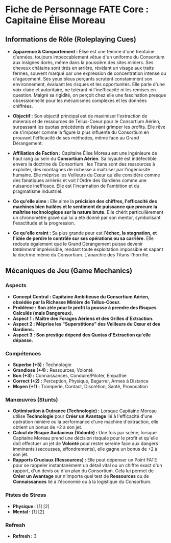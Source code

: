 # Fiche de Personnage FATE Core : Capitaine Élise Moreau

## Informations de Rôle (Roleplaying Cues)

*   **Apparence & Comportement :** Élise est une femme d'une trentaine d'années, toujours impeccablement vêtue d'un uniforme du Consortium aux insignes dorés, même dans la poussière des sites miniers. Ses cheveux châtains sont tirés en arrière, révélant un visage aux traits fermes, souvent marqué par une expression de concentration intense ou d'agacement. Ses yeux bleus perçants scrutent constamment son environnement, évaluant les risques et les opportunités. Elle parle d'une voix claire et autoritaire, ne tolérant ni l'inefficacité ni les remises en question. Malgré sa rigidité, on perçoit chez elle une fascination presque obsessionnelle pour les mécanismes complexes et les données chiffrées.

*   **Objectif :** Son objectif principal est de maximiser l'extraction de minerais et de ressources de Tellus-Coeur pour le Consortium Aérien, surpassant les quotas précédents et faisant grimper les profits. Elle rêve de s'imposer comme la figure la plus influente du Consortium en prouvant l'efficacité de ses méthodes, même face au Grand Dérangement.

*   **Affiliation de Faction :** Capitaine Élise Moreau est une ingénieure de haut rang au sein du **Consortium Aérien**. Sa loyauté est indéfectible envers la doctrine du Consortium : les Titans sont des ressources à exploiter, des montagnes de richesse à maîtriser par l'ingéniosité humaine. Elle méprise les Veilleurs du Cœur qu'elle considère comme des fanatiques arriérés et voit l'Ordre des Gardiens comme une nuisance inefficace. Elle est l'incarnation de l'ambition et du pragmatisme industriel.

*   **Ce qu'elle aime :** Elle aime la **précision des chiffres, l'efficacité des machines bien huilées et le sentiment de puissance que procure la maîtrise technologique sur la nature brute.** Elle chérit particulièrement un chronomètre gravé qui lui a été donné par son mentor, symbolisant l'exactitude et la progression.

*   **Ce qu'elle craint :** Sa plus grande peur est l'**échec, la stagnation, et l'idée de perdre le contrôle sur ses opérations ou sa carrière.** Elle redoute également que le Grand Dérangement puisse devenir *totalement* imprévisible, rendant toute exploitation impossible et sapant la doctrine même du Consortium. L'anarchie des Titans l'horrifie.

## Mécaniques de Jeu (Game Mechanics)

### Aspects

*   **Concept Central :** **Capitaine Ambitieuse du Consortium Aérien, obsédée par la Richesse Minière de Tellus-Coeur.**
*   **Problème :** **Son zèle pour le profit la pousse à prendre des Risques Calculés (mais Dangereux).**
*   **Aspect 1 :** **Maître des Forages Aériens et des Grilles d'Extraction.**
*   **Aspect 2 :** **Méprise les "Superstitions" des Veilleurs du Cœur et des Gardiens.**
*   **Aspect 3 :** **Son prestige dépend des Quotas d'Extraction qu'elle dépasse.**

### Compétences

*   **Superbe (+5) :** Technologie
*   **Grandiose (+4) :** Ressources, Volonté
*   **Bon (+3) :** Connaissances, Conduire/Piloter, Empathie
*   **Correct (+2) :** Perception, Physique, Bagarrer, Armes à Distance
*   **Moyen (+1) :** Tromperie, Contact, Discrétion, Santé, Provocation

### Manœuvres (Stunts)

*   **Optimisation à Outrance (Technologie) :** Lorsque Capitaine Moreau utilise **Technologie** pour **Créer un Avantage** lié à l'efficacité d'une opération minière ou la performance d'une machine d'extraction, elle obtient un bonus de +2 à son jet.
*   **Calcul de Risque Audacieux (Volonté) :** Une fois par scène, lorsque Capitaine Moreau prend une décision risquée pour le profit et qu'elle doit effectuer un jet de **Volonté** pour rester sereine face aux dangers imminents (secousses, effondrements), elle gagne un bonus de +2 à son jet.
*   **Rapports Cruciaux (Ressources) :** Elle peut dépenser un Point FATE pour se rappeler instantanément un détail vital ou un chiffre exact d'un rapport, d'un devis ou d'un plan du Consortium. Cela lui permet de **Créer un Avantage** sur n'importe quel test de **Ressources** ou de **Connaissances** lié à l'économie ou à la logistique du Consortium.

### Pistes de Stress

*   **Physique :** [1] [2]
*   **Mental :** [1] [2]

### Refresh

*   **Refresh :** 3